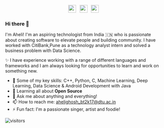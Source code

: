 <p align='center'>
<a href="https://twitter.com/aheli_g"><img height="25" src="https://github.com/WaylonWalker/WaylonWalker/blob/master/icon/twitter.png?raw=true"></a>&nbsp;&nbsp;
<a href="https://www.instagram.com/aheli__g"><img height="25" src="https://github.com/WaylonWalker/WaylonWalker/blob/master/icon/instagram.jpg?raw=true"></a>&nbsp;&nbsp;
<a href="https://www.linkedin.com/in/aheli-ghosh/"><img height="25" src="https://github.com/WaylonWalker/WaylonWalker/blob/master/icon/linkedin.png?raw=true"></a>
</p>

### Hi there 👋

I'm Aheli! I'm an aspiring technologist from India 🇮🇳 who is passionate about creating software to elevate people and building community. I have worked with CitiBank,Pune as a technology analyst intern and solved a business problem with Data Science. 

✨ I have experience working with a range of different languages and frameworks and I am always looking for opportunities to learn and work on something new. 

- 🔭 Some of my key skills:  C++, Python, C, Machine Learning, Deep Learning, Data Science & Android Development with Java
- 🌱 Learning all about **Open Source**
- 💬 Ask me about anything and everything!
- 📫 How to reach me: ahelighosh_bt2k17@dtu.ac.in
- ⚡ Fun fact: I'm a passionate singer, artist and foodie!

![visitors](https://visitor-badge.glitch.me/badge?page_id=Ahelii16.Ahelii16)
